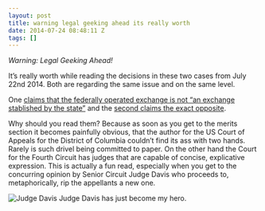 ```yaml
---
layout: post
title: warning legal geeking ahead its really worth
date: 2014-07-24 08:48:11 Z
tags: []
---
```

_Warning: Legal Geeking Ahead!_

It’s really worth while reading the decisions in these two cases from July 22nd 2014. Both are regarding the same issue and on the same level.

One [claims that the federally operated exchange is not “an exchange stablished by the state”](http://www.cadc.uscourts.gov/internet/opinions.nsf/10125254D91F8BAC85257D1D004E6176/%24file/14-5018-1503850.pdf) and the [second claims the exact opposite](http://pdfserver.amlaw.com/nlj/king_usca4_20140722.pdf).

Why should you read them? Because as soon as you get to the merits section it becomes painfully obvious, that the author for the US Court of Appeals for the District of Columbia couldn’t find its ass with two hands. Rarely is such drivel being committed to paper. On the other hand the Court for the Fourth Circuit has judges that are capable of concise, explicative expression. This is actually a fun read, especially when you get to the concurring opinion by Senior Circuit Judge Davis who proceeds to, metaphorically, rip the appellants a new one.

![Judge Davis](http://www.judges.org/images/mugs/davis.jpg) Judge Davis has just become my hero.
